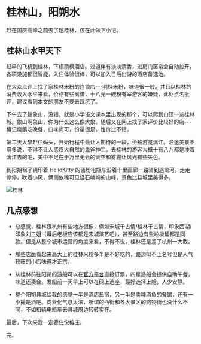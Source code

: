 # 桂林山，阳朔水

赶在国庆高峰之前去了趟桂林，仅在此做下小记。

## 桂林山水甲天下

赶早的飞机到桂林，下榻丽枫酒店。过道伴有淡淡清香，进房门窗帘会自动拉开，各项设施都很智能，入住体验很棒，可以加入日后出游的酒店备选池。  

在大众点评上找了家桂林米粉的连锁店---明桂米粉，味道很一般。并且以桂林的消费收入水平来看，价格有些离谱，十八元一碗粉有宰游客的嫌疑，此处点名批评，建议看到本文的朋友不要去踩坑了。  

下午去了趟象山，没错，就是小学语文课本里出现的那个，可以爬到山顶一览桂林城。象山啊象山，你为什么这么像大象。随后又在网上找了家评价比较好的店---椿记烧鹅吃晚餐，口味尚可，份量很足，性价比不错。  

第二天大早赶往码头，开始行程中最让人期待的一段，坐船游览漓江。沿途美景不用多说，不得不让人感叹大自然的鬼斧神工。去桂林的游客大概十有八九都是冲着漓江去的吧，美中不足在于万里无云的天空和雾霾让风光有些失色。  

到阳朔租了辆印着 HelloKitty 的骚粉电瓶车沿着十里画廊一路骑到遇龙河。走走停停，吹着小风，俩侧依稀可见怪石嶙峋的山峰，景色比县城里美得多。

![桂林](https://pic.imgdb.cn/item/60a76b9e6ae4f77d35a1717f.jpg)

## 几点感想 

* 总感觉，桂林跟杭州有些地方很像，例如宋城千古情/桂林千古情，印象西湖/印象刘三姐（幕后老板应该都是宋城演艺吧），甚至路边有些垃圾桶都是同款。但是从整个城市运营的角度来看，不得不说，桂林还是差了杭州一大截。  

* 那些店面看起来高大上的桂林米粉多半是不好吃的，路边叫不上名号但是人气较旺的小店味道才正宗。  

* 从桂林前往阳朔的游船可以在[官方平台](http://www.liriver.com.cn/)直接订票，四星游船会提供自助午餐，味道还凑合。发船前一天早上可以在网上选座，最好选择上舱，人少安静。  

* 整个阳朔县城给我的感觉一半是酒店民宿，另一半是卖啤酒鱼的餐馆，还有一小撮是酒吧。商业化气息太浓，所谓的西街和各大景区的购物街也没什么不同，不如租辆电瓶车去县城周边转转实在。  

最后，下次来我一定要住悦榕庄。

完。